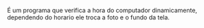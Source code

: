 É um programa que verifica a hora do computador dinamicamente, dependendo do horario ele troca a foto e o fundo da tela.
